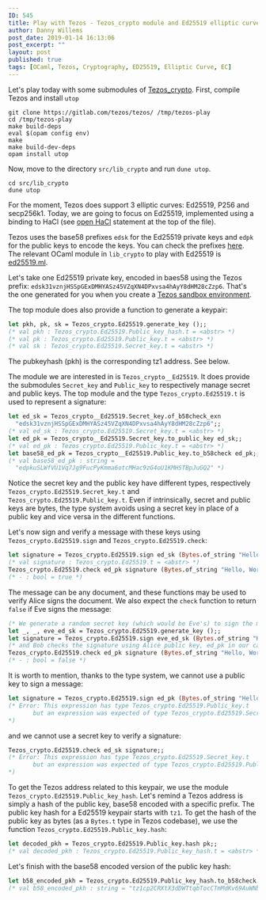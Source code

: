 ```yaml
---
ID: 545
title: Play with Tezos - Tezos_crypto module and Ed25519 elliptic curve
author: Danny Willems
post_date: 2019-01-14 16:13:06
post_excerpt: ""
layout: post
published: true
tags: [OCaml, Tezos, Cryptography, ED25519, Elliptic Curve, EC]
---
```


Let's play today with some submodules of [Tezos_crypto](https://gitlab.com/tezos/tezos/tree/master/src/lib_crypto).
First, compile Tezos and install `utop`
```shell
git clone https://gitlab.com/tezos/tezos/ /tmp/tezos-play
cd /tmp/tezos-play
make build-deps
eval $(opam config env)
make
make build-dev-deps
opam install utop
```

Now, move to the directory `src/lib_crypto` and run `dune utop`.

```shell
cd src/lib_crypto
dune utop
```

For the moment, Tezos does support 3 elliptic curves: Ed25519, P256 and
secp256k1. Today, we are going to focus on Ed25519, implemented using a binding
to HaCl (see [open
HaCl](https://gitlab.com/tezos/tezos/blob/master/src/lib_crypto/ed25519.ml#L48)
statement at the top of the file).

Tezos uses the base58 prefixes `edsk` for the Ed25519 private keys and `edpk` for
the public keys to encode the keys. You can check the prefixes
[here](https://gitlab.com/tezos/tezos/blob/master/src/lib_crypto/base58.ml#L347).
The relevant OCaml module in `lib_crypto` to play with Ed25519 is
[ed25519.ml](https://gitlab.com/tezos/tezos/blob/master/src/lib_crypto/ed25519.ml).

Let's take one Ed25519 private key, encoded in baes58 using the Tezos prefix:
`edsk31vznjHSSpGExDMHYASz45VZqXN4DPxvsa4hAyY8dHM28cZzp6`. That's the one
generated for you when you create a [Tezos sandbox
environment](https://tezos.gitlab.io/user/sandbox.html).

The top module does also provide a function to generate a keypair:
```ocaml
let pkh, pk, sk = Tezos_crypto.Ed25519.generate_key ();;
(* val pkh : Tezos_crypto.Ed25519.Public_key_hash.t = <abstr> *)
(* val pk : Tezos_crypto.Ed25519.Public_key.t = <abstr> *)
(* val sk : Tezos_crypto.Ed25519.Secret_key.t = <abstr> *)
```

The pubkeyhash (pkh) is the corresponding tz1 address. See below.

The module we are interested in is `Tezos_crypto__Ed25519`. It does provide the
submodules `Secret_key` and `Public_key` to respectively manage secret and
public keys. The top module and the type `Tezos_crypto.Ed25519.t` is used to
represent a signature:

```ocaml
let ed_sk = Tezos_crypto__Ed25519.Secret_key.of_b58check_exn
  "edsk31vznjHSSpGExDMHYASz45VZqXN4DPxvsa4hAyY8dHM28cZzp6";;
(* val ed_sk : Tezos_crypto.Ed25519.Secret_key.t = <abstr> *)
let ed_pk = Tezos_crypto__Ed25519.Secret_key.to_public_key ed_sk;;
(* val ed_pk : Tezos_crypto.Ed25519.Public_key.t = <abstr> *)
let base58_ed_pk = Tezos_crypto__Ed25519.Public_key.to_b58check ed_pk;;
(* val base58_ed_pk : string =
  "edpkuSLWfVU1Vq7Jg9FucPyKmma6otcMHac9zG4oU1KMHSTBpJuGQ2" *)
```

Notice the secret key and the public key have different types, respectively
`Tezos_crypto.Ed25519.Secret_key.t` and `Tezos_crypto.Ed25519.Public_key.t`.
Even if intrinsically, secret and public keys are bytes, the type system avoids
using a secret key in place of a public key and vice versa in the different
functions.

Let's now sign and verify a message with these keys using `Tezos_crypto.Ed25519.sign` and `Tezos_crypto.Ed25519.check`:
```ocaml
let signature = Tezos_crypto.Ed25519.sign ed_sk (Bytes.of_string "Hello, World!");;
(* val signature : Tezos_crypto.Ed25519.t = <abstr> *)
Tezos_crypto.Ed25519.check ed_pk signature (Bytes.of_string "Hello, World!");;
(* - : bool = true *)
```

The message can be any document, and these functions may be used to verify Alice signs the document. We also expect the `check` function to return `false` if Eve signs the message:

```ocaml
(* We generate a random secret key (which would be Eve's) to sign the message *)
let _, _, eve_ed_sk = Tezos_crypto.Ed25519.generate_key ();;
let signature = Tezos_crypto.Ed25519.sign eve_ed_sk (Bytes.of_string "Hello, World!");;
(* and Bob checks the signature using Alice public key, ed_pk in our case, which is invalid *)
Tezos_crypto.Ed25519.check ed_pk signature (Bytes.of_string "Hello, World!");;
(* - : bool = false *)

```
It is worth to mention, thanks to the type system, we cannot use a public key to sign a message:
```ocaml
let signature = Tezos_crypto.Ed25519.sign ed_pk (Bytes.of_string "Hello, World!");;
(* Error: This expression has type Tezos_crypto.Ed25519.Public_key.t
       but an expression was expected of type Tezos_crypto.Ed25519.Secret_key.t
*)
```
and we cannot use a secret key to verify a signature:
```ocaml
Tezos_crypto.Ed25519.check ed_sk signature;;
(* Error: This expression has type Tezos_crypto.Ed25519.Secret_key.t
       but an expression was expected of type Tezos_crypto.Ed25519.Public_key.t
*)
```

To get the Tezos address related to this keypair, we use the module
`Tezos_crypto.Ed25519.Public_key_hash`. Let's remind a Tezos address is simply a
hash of the public key, base58 encoded with a specific prefix.
The public key hash for a Ed25519 keypair starts with `tz1`. To get the hash of
the public key as bytes (as a `Bytes.t` type in Tezos codebase), we use the function `Tezos_crypto.Ed25519.Public_key.hash`:

```ocaml
let decoded_pkh = Tezos_crypto.Ed25519.Public_key.hash pk;;
(* val decoded_pkh : Tezos_crypto.Ed25519.Public_key_hash.t = <abstr> *)
```

Let's finish with the base58 encoded version of the public key hash:
```ocaml
let b58_encoded_pkh = Tezos_crypto.Ed25519.Public_key_hash.to_b58check decoded_pkh;;
(* val b58_encoded_pkh : string = "tz1cp2CRXtX3dDWTtqbTocCTmMdKv69AuWNb" *)
```
